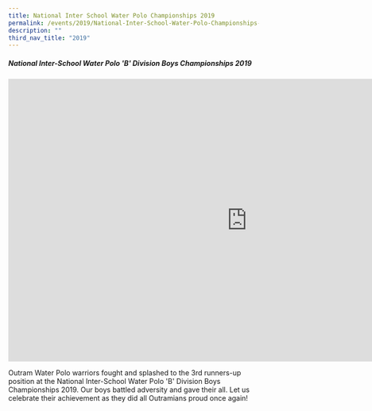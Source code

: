 ```yaml
---
title: National Inter School Water Polo Championships 2019
permalink: /events/2019/National-Inter-School-Water-Polo-Championships-2019/
description: ""
third_nav_title: "2019"
---
```

##### **National Inter-School Water Polo 'B' Division Boys Championships 2019**&nbsp;&nbsp;


<iframe allowfullscreen="true" height="569" width="960" frameborder="0" src="https://docs.google.com/presentation/d/e/2PACX-1vSyaSBbx7oSo3Pia5KMQ6n_SUqqnSZ7lj493DUdZ_nctl2W9CBjQSiyIsLGk7LhySb7gFUXiDPmMqJ8/embed?start=false&amp;loop=false&amp;delayms=3000"></iframe>

Outram Water Polo warriors fought and splashed to the 3rd runners-up position at the National Inter-School Water Polo 'B' Division Boys Championships 2019. Our boys battled adversity and gave their all. Let us celebrate their achievement as they did all Outramians proud once again!